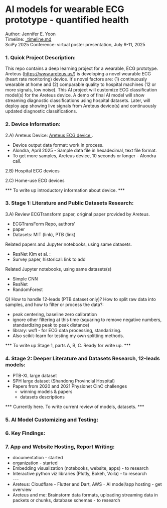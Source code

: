 # AI models for wearable ECG prototype - quantified health

Author: Jennifer E. Yoon   
Timeline: <a href="_timeline.md" > _timeline.md </a>   
SciPy 2025 Conference: virtual poster presentation, July 9-11, 2025     

### 1. Quick Project Description:   

This repo contains a deep learning project for a wearable, ECG prototype.   
Areteus (https://www.areteus.us/) is developing a novel wearable ECG (heart rate monitoring) device. It's novel factors are: (1) continuously wearable at home and (2) comparable quality to hospital machines (12 or more signals, low noise). This AI project will customize ECG classification model(s) for the Areteus device. A demo of final AI model will show streaming diagnostic classifications using hospital datasets. Later, will deploy app showing live signals from Areteus device(s) and continuously updated diagnostic classifications.  

### 2. Device Information:  

2.A) Areteus Device: <a href="https://github.com/JennEYoon/ECG-transform/blob/main/_Areteus_ECG_Device.md" >Areteus ECG device </a>.

 * Device output data format: work in process.  
 * Alondra, April 2025 - Sample data file in hexadecimal, text file format.
 * To get more samples, Areteus device, 10 seconds or longer - Alondra call.   
   
2.B) Hospital ECG devices  

2.C) Home-use ECG devices  

 *** To write up introductory information about device. ***   

### 3. Stage 1: Literature and Public Datasets Research:  

3.A) Review ECGTransform paper, original paper provided by Areteus.  
 * ECGTransForm Repo, authors'
 * paper
 * Datasets: MIT (link), PTB (link)  

Related papers and Jupyter notebooks, using same datasets.  
 * ResNet Kim et al. :
 * Survey paper, historical: link to add  

Related Jupyter notebooks, using same datasets(s)  
 * Simple CNN
 * ResNet
 * RandomForest   

Q) How to handle 12-leads (PTB dataset only)? How to split raw data into samples, and how to filter or process the data?: 
 * peak centering, baseline zero calibration  
 * ignore other filtering at this time (squaring to remove negative numbers, standardizing peak to peak distance)
 * library: wsfl - for ECG data processing, standarizing.
 * Also scikit-learn for testing my own splitting methods.   

 *** To write up Stage 1, parts A, B, C. Ready for write up. ***   

### 4. Stage 2: Deeper Literature and Datasets Research, 12-leads models:  

 * PTB-XL large dataset
 * SPH large dataset (Shandong Provincial Hospital)
 * Papers from 2020 and 2021 Physionet CinC challenges 
   - winning models & papers
   - datasets descriptions  

 *** Currently here. To write current review of models, datasets. ***    

### 5. AI Model Customizing and Testing:    


### 6. Key Findings:  


### 7. App and Website Hosting, Report Writing:  

* documentation - started
* organization - started
* Embedding visualization (notebooks, website, apps) - to research  
* Interactive python viz libraries (Plotly, Bokeh, Voila) - to research  
  \-\-\-  
* Areteus: Cloudflare - Flutter and Dart, AWS - AI model/app hosting - get overview   
* Areteus and me: Brainstorm data formats, uploading streaming data in packets or chunks, database schemas - to research


